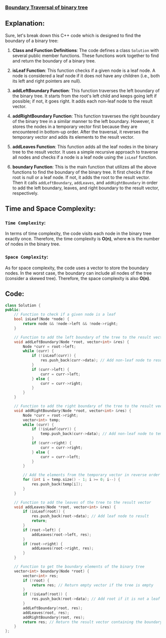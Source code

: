 ### [Boundary Traversal of binary tree](https://www.geeksforgeeks.org/problems/boundary-traversal-of-binary-tree/1?utm_source=geeksforgeeks&utm_medium=article_practice_tab&utm_campaign=article_practice_tab)

## Explanation:
Sure, let's break down this C++ code which is designed to find the boundary of a binary tree:

1. **Class and Function Definitions**: The code defines a class `Solution` with several public member functions. These functions work together to find and return the boundary of a binary tree.

2. **isLeaf Function**: This function checks if a given node is a leaf node. A node is considered a leaf node if it does not have any children (i.e., both its left and right pointers are null).

3. **addLeftBoundary Function**: This function traverses the left boundary of the binary tree. It starts from the root's left child and keeps going left if possible; if not, it goes right. It adds each non-leaf node to the result vector.

4. **addRightBoundary Function**: This function traverses the right boundary of the binary tree in a similar manner to the left boundary. However, it stores the nodes in a temporary vector first because they are encountered in bottom-up order. After the traversal, it reverses the temporary vector and adds its elements to the result vector.

5. **addLeaves Function**: This function adds all the leaf nodes in the binary tree to the result vector. It uses a simple recursive approach to traverse all nodes and checks if a node is a leaf node using the `isLeaf` function.

6. **boundary Function**: This is the main function that utilizes all the above functions to find the boundary of the binary tree. It first checks if the root is null or a leaf node. If not, it adds the root to the result vector. Then it calls `addLeftBoundary`, `addLeaves`, and `addRightBoundary` in order to add the left boundary, leaves, and right boundary to the result vector, respectively.

## Time and Space Complexity:
### `Time Complexity`:
In terms of time complexity, the code visits each node in the binary tree exactly once. Therefore, the time complexity is **O(n)**, where **n** is the number of nodes in the binary tree.

### `Space Complexity`:
As for space complexity, the code uses a vector to store the boundary nodes. In the worst case, the boundary can include all nodes of the tree (consider a skewed tree). Therefore, the space complexity is also **O(n)**.

## Code:
```cpp
class Solution {
public:
    // Function to check if a given node is a leaf
    bool isLeaf(Node *node) {
        return node && !node->left && !node->right;
    }

    // Function to add the left boundary of the tree to the result vector
    void addLeftBoundary(Node *root, vector<int> &res) {
        Node *curr = root->left;
        while (curr) {
            if (!isLeaf(curr)) {
                res.push_back(curr->data); // Add non-leaf node to result
            }
            if (curr->left) {
                curr = curr->left;
            } else {
                curr = curr->right;
            }
        }
    }

    // Function to add the right boundary of the tree to the result vector
    void addRightBoundary(Node *root, vector<int> &res) {
        Node *curr = root->right;
        vector<int> temp;
        while (curr) {
            if (!isLeaf(curr)) {
                temp.push_back(curr->data); // Add non-leaf node to temporary vector
            }
            if (curr->right) {
                curr = curr->right;
            } else {
                curr = curr->left;
            }
        }

        // Add the elements from the temporary vector in reverse order to the result vector
        for (int i = temp.size() - 1; i >= 0; i--) {
            res.push_back(temp[i]);
        }
    }

    // Function to add the leaves of the tree to the result vector
    void addLeaves(Node *root, vector<int> &res) {
        if (isLeaf(root)) {
            res.push_back(root->data); // Add leaf node to result
            return;
        }
        if (root->left) {
            addLeaves(root->left, res);
        }
        if (root->right) {
            addLeaves(root->right, res);
        }
    }

    // Function to get the boundary elements of the binary tree
    vector<int> boundary(Node *root) {
        vector<int> res;
        if (!root) {
            return res; // Return empty vector if the tree is empty
        }
        if (!isLeaf(root)) {
            res.push_back(root->data); // Add root if it is not a leaf
        }
        addLeftBoundary(root, res);
        addLeaves(root, res);
        addRightBoundary(root, res);
        return res; // Return the result vector containing the boundary elements
    }
};
```
